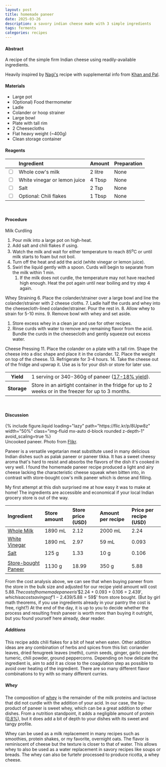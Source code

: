 ```yaml
---
layout: post
title: homemade paneer
date: 2025-03-26
description: a savory indian cheese made with 3 simple ingredients
tags: ferments
categories: recipes
---
```


#### Abstract

A recipe of the simple firm Indian cheese using readily-available ingredients.

Heavily inspired by [Nagi's](https://www.recipetineats.com/how-to-make-paneer-fresh-indian-cheese/) recipe with supplemental info from [Khan and Pal](https://pmc.ncbi.nlm.nih.gov/articles/PMC3551056/pdf/13197_2011_Article_247.pdf).

#### Materials

- Large pot
- (Optional) Food thermometer
- Ladle
- Colander or hoop strainer
- Large bowl
- Plate with tall rim
- 2 Cheesecloths
- Flat heavy weight (~400g)
- Clean storage container

#### Reagents

||Ingredient|Amount|Preparation|
|:---|:---|:---|:---|
|<input type="checkbox">|Whole cow's milk|2 litre|None|
|<input type="checkbox">|White vinegar or lemon juice|4 Tbsp|None|
|<input type="checkbox">|Salt|2 Tsp|None|
|<input type="checkbox">|Optional: Chili flakes|1 Tbsp|None|

<br>

#### Procedure

Milk Curdling
1. Pour milk into a large pot on high-heat.
2. Add salt and chili flakes if using.
3. Watch the milk and wait for either temperature to reach 85<sup>o</sup>C or until milk starts to foam but not boil.
4. Turn off the heat and add the acid (white vinegar or lemon juice). 
5. Swirl the liquid gently with a spoon. Curds will begin to separate from the milk within 1 min.
   1. If the milk does not curdle, the temperature may not have reached high enough. Heat the pot again until near boiling and try step 4 again.

Whey Straining
6. Place the colander/strainer over a large bowl and line the colander/strainer with 2 cheese cloths.
7. Ladle half the curds and whey into the cheesecloth-lined colander/strainer. Pour the rest in.
8. Allow whey to strain for 5-10 mins.
9. Remove bowl with whey and set aside.
   1.  Store excess whey in a clean jar and use for other recipes.
10. Rinse curds with water to remove any remaining flavor from the acid. Bundle the curds in the cheesecloth and gently squeeze out excess water.

Cheese Pressing
11. Place the colander on a plate with a tall rim. Shape the cheese into a disc shape and place it in the colander.
12. Place the weight on top of the cheese.
13. Refrigerate for 3-4 hours.
14. Take the cheese out of the fridge and upwrap it. Use as is for your dish or store for later use.

   
<table>
  <tr>
    <th>Yield</th>
    <td>1 serving or 340-360g of paneer (<a href="https://pmc.ncbi.nlm.nih.gov/articles/PMC3551056/pdf/13197_2011_Article_247.pdf">17-18% yield</a>).</td>
  </tr>
  <tr>
    <th>Storage</th>
    <td>Store in an airtight container in the fridge for up to 2 weeks or in the freezer for up to 3 months.</td>
  </tr>
</table><br>


#### Discussion

<div class="row mt-3">
    <div class="col-sm mt-3 mt-md-0">
        {% include figure.liquid 
        loading="lazy" 
        path="https://flic.kr/p/8Upw8z" 
        width="50%" 
        class="img-fluid mx-auto d-block rounded z-depth-1" 
        avoid_scaling=true %}
    </div>
</div>
<div class="caption">
    Uncooked paneer. Photo from <a href="https://www.flickr.com/photos/85934826@N00/5187544103">Flikr</a>.
</div>

Paneer is a versatile vegetarian meat substitute used in many delicious Indian dishes such as palak paneer or paneer tikka. It has a sweet cheesy aroma that's hard to resist and absorbs the flavors of the dish it's cooked in very well. I found the homemade paneer recipe produced a light and airy cheese lacking the characteristic cheese squeak when bitten into, in contrast with store-bought cow's milk paneer which is dense and filling.

My first attempt at this dish surprised me at how easy it was to make at home! The ingredients are accessible and economical if your local Indian grocery store is out of the way.

|Ingredient|Store amount|Store price (USD)|Amount per recipe|Price per recipe (USD)|
|:---|:---|:---|:---|:---|
|[Whole Milk](https://www.walmart.com/ip/Great-Value-Milk-Whole-Vitamin-D-Half-Gallon-Plastic-Jug/)|1890 mL|2.12|2000 mL|2.24|
|[White Vinegar](https://www.walmart.com/ip/Great-Value-Distilled-White-Vinegar-64-fl-oz/)|1890 mL|2.97|59 mL|0.093|
|[Salt](https://www.walmart.com/ip/Morton-Sea-Salt-Fine-4-4-Ounce/)|125 g|1.33|10 g|0.106|
||||||
|[Store-bought Paneer](https://spiceboxgrocery.com/products/gopi-paneer)|1130 g|18.99|350 g|5.88|

From the cost analysis above, we can see that when buying paneer from the store in the bulk size and adjusted for our recipe yield amount will cost $5.88. The cost of homemade paneer is '$$2.24 + 0.093 + 0.106 = $2.439$$', which is a cost savings of '$$1 - 2.439 / 5.88 = 59%$$' from store bought. (But by girl math theorems, if you use ingredients already in your pantry the cost is free, right?) At the end of the day, it is up to you to decide whether the process and resulting fresh paneer is worth more than buying it outright, but you found yourself here already, dear reader.

##### Additions

This recipe adds chili flakes for a bit of heat when eaten. Other addition ideas are any combination of herbs and spices from this list: coriander leaves, dried fenugreek leaves (methi), cumin seeds, ginger, garlic powder, tumeric, chili powder, ground peppercorns. Depending on how delicate the ingredient is, aim to add it as close to the coagulation step as possible to avoid over heating of the ingredient. There are so many different flavor combinations to try with so many different curries.

##### Whey

The composition of [whey](https://en.wikipedia.org/wiki/Whey) is the remainder of the milk proteins and lactose that did not curdle with the addition of your acid. In our case, the by-product of paneer is sweet whey, which can be a great addition to other dishes. From a nutrition standpoint, it adds a negligible amount of protein ([0.8%](https://en.wikipedia.org/wiki/Whey#Composition)), but it does add a bit of depth to your dishes with its sweet and tangy profile. 

Whey can be used as a milk replacement in many recipes such as smoothies, protein shakes, or my favorite, overnight oats. The flavor is reminiscent of cheese but the texture is closer to that of water. This allows whey to also be used as a water replacement in savory recipes like soups or breads. The whey can also be furtehr processed to produce ricotta, a whey cheese.